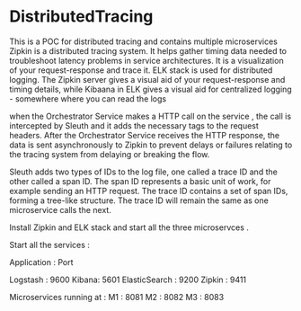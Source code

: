 # DistributedTracing
This is a POC for distributed tracing and contains multiple microservices
Zipkin is a distributed tracing system. It helps gather timing data needed to troubleshoot latency problems in service architectures. It is a visualization of your request-response and trace it. ELK stack is used for distributed logging. The Zipkin server gives a visual aid of your request-response and timing details, while Kibaana in ELK gives a visual aid for centralized logging - somewhere where you can read the logs 


when the Orchestrator Service makes a HTTP call on the service , the call is intercepted by Sleuth and it adds the necessary tags to the request headers. After the Orchestrator Service receives the HTTP response, the data is sent asynchronously to Zipkin to prevent delays or failures relating to the tracing system from delaying or breaking the flow.

Sleuth adds two types of IDs to the log file, one called a trace ID and the other called a span ID. The span ID represents a basic unit of work, for example sending an HTTP request. The trace ID contains a set of span IDs, forming a tree-like structure. The trace ID will remain the same as one microservice calls the next.

Install Zipkin  and ELK stack and start all the three microservces .

Start all the services :

Application : Port 

Logstash : 9600
Kibana: 5601
ElasticSearch : 9200
Zipkin : 9411


Microservices running at : 
M1 : 8081
M2 : 8082
M3 : 8083


